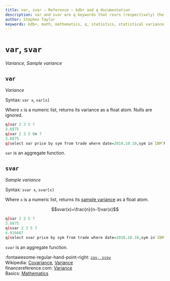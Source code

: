 ```yaml
---
title: var, svar – Reference – kdb+ and q documentation
description: var and svar are q keywords that reurn (respectively) the variance and sample variance of their argument. 
author: Stephen Taylor
keywords: kdb+, math, mathematics, q, statistics, statistical variance, variance
---
```

# `var`, `svar`

_Variance, Sample variance_





## `var` 

_Variance_

Syntax: `var x`, `var[x]`

Where `x` is a numeric list, returns its variance as a float atom. Nulls are ignored.

```q
q)var 2 3 5 7
3.6875
q)var 2 3 5 0n 7
3.6875
q)select var price by sym from trade where date=2010.10.10,sym in`IBM`MSFT
```

`var` is an aggregate function.


## `svar` 

_Sample variance_

Syntax: `svar x`, `svar[x]`

Where `x` is a numeric list, returns its [sample variance](https://en.wikipedia.org/wiki/Variance#Sample_variance "Wikipedia") as a float atom.

$$svar(x)=\frac{n}{n-1}var(x)$$

```q
q)var 2 3 5 7
3.6875
q)svar 2 3 5 7
4.916667
q)select svar price by sym from trade where date=2010.10.10,sym in`IBM`MSFT
```

`svar` is an aggregate function.


:fontawesome-regular-hand-point-right: 
[`cov, scov`](cov.md)  
Wikipedia: [Covariance](https://en.wikipedia.org/wiki/Covariance),
[Variance](https://en.wikipedia.org/wiki/Variance)  
financereference.com: [Variance](http://financereference.com/learn/variance)  
Basics: [Mathematics](../basics/math.md)

